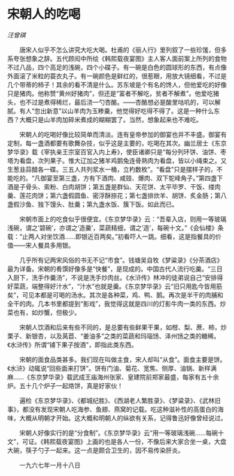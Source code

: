 # 宋朝人的吃喝

*汪曾祺*

　　唐宋人似乎不怎么讲究大吃大喝。杜甫的《丽人行》里列叙了一些珍馐，但多系夸张想象之辞。五代顾闳中所绘《韩熙载夜宴图》主人客人面前案上所列的食物不过八品，四个高足的浅碗，四个小碟子。有一碗是白色的圆球形的东西，有点像外面滚了米粒的蓑衣丸子。有一碗颜色是鲜红的，很惹眼，用放大镜细看，不过是几个带蒂的柿子！其余的看不清是什么。苏东坡是个有名的馋人，但他爱吃的好像只是猪肉。他称赞“黄州好猪肉”，但还是“富者不解吃，贫者不解煮”。他爱吃猪头，也不过是煮得稀烂，最后浇一勺杏酪。——杏酪想必是酸里咕叽的，可以解腻。有人“忽出新意”以山羊肉为玉糁羹，他觉得好吃得不得了。这是一种什么东西？大概只是山羊肉加碎米煮成的糊糊罢了。当然，想象起来也不难吃。

　　宋朝人的吃喝好像比较简单而清淡。连有皇帝参加的御宴也并不丰盛。御宴有定制，每一盏酒都要有歌舞杂技，似乎这是主要的，吃喝在其次。幽兰居士《东京梦华录》载《宰执亲王宗室百官入内上寿》，使臣诸卿只是“每分列环饼、油饼、枣塔为看盘，次列果子。惟大辽加之猪羊鸡鹅兔连骨熟肉为看盘，皆以小绳束之。又生葱韭蒜醋各一碟。三五人共列浆水一桶，立杓数枚”。“看盘”只是摆样子的，不能吃的。“凡御宴至第三盏，方有下酒肉、咸豉、爆肉、双下鸵峰角子。”第四盏下酒是子骨头、索粉、白肉胡饼；第五盏是群仙、天花饼、太平毕罗、干饭、缕肉羹、莲花肉饼；第六盏假圆鱼、密浮酥捺花；第七盏排炊羊、胡饼、炙金肠；第八盏假沙鱼、独下馒头、肚羹；第九盏水饭、簇下饭。如此而已。

　　宋朝市面上的吃食似乎很便宜。《东京梦华录》云：“吾辈入店，则用一等玻璃浅碗，谓之‘碧碗’，亦谓之‘造羹’，菜蔬精细，谓之‘造’，每碗十文。”《会仙楼》条载：“止两人对坐饮酒……即银近百两矣。”初看吓人一跳。细看，这是指餐具的价值——宋人餐具多用银。

　　几乎所有记两宋风俗的书无不记“市食”。钱塘吴自牧《梦粱录》《分茶酒店》最为详备。宋朝的肴馔好像多是“快餐”，是现成的。中国古代人流行吃羹。“三日入厨下，洗手作羹汤”，不说是洗手炒肉丝。《水浒传》林冲的徒弟说自己“安排得好菜蔬，端整得好汁水”，“汁水”也就是羹。《东京梦华录》云“旧只用匙今皆用筋矣”，可见本都是可喝的汤水。其次是各种菜，鸡、鸭、鹅。再次是半干的肉脯和全干的肉。几本书里都提到“影戏”，我觉得这就是四川的灯影牛肉一类的东西。炒菜也有，如炒蟹，但极少。

　　宋朝人饮酒和后来有些不同的，是总要有些鲜果干果，如柑、梨、蔗、柿，炒栗子、新银杏，以及莴苣、“姜油多”之类的菜蔬和玛瑙饧、泽州饧之类的糖稀。《水浒传》所谓“铺下果子按酒”，即指此类东西。

　　宋朝的面食品类甚多。我们现在叫做主食，宋人却叫“从食”。面食主要是饼。《水浒》动辄说“回些面来打饼”。饼有门油、菊花、宽焦、侧厚、油锅、新样满麻……《东京梦华录》载武成王庙海州张家、皇建院前郑家最盛，每家有五十余炉。五十几个炉子一起烙饼，真是好家伙！

　　遍检《东京梦华录》、《都城纪胜》、《西湖老人繁胜录》、《梦粱录》、《武林旧事》，都没有发现宋朝人吃海参、鱼翅、燕窝的记载。吃这种滋补性的高蛋白的海味，大概从明朝才开始。这大概和明朝人的纵欲有关系，记得鲁迅好像曾经说过。

　　宋朝人好像实行的是“分食制”。《东京梦华录》云“用一等玻璃浅碗……每碗十文”，可证。《韩熙载夜宴图》上画的也是各人一份，不像后来大家合坐一桌，大盘大碗，筷子勺子一起来。这一点是颇合卫生的，因不易传染肝炎。

　　一九六七年一月十八日